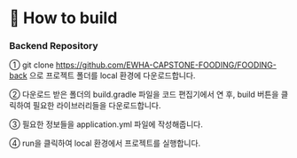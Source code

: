 # **🍮 How to build**

### Backend Repository
① git clone https://github.com/EWHA-CAPSTONE-FOODING/FOODING-back 으로 프로젝트 폴더를 local 환경에 다운로드합니다.

② 다운로드 받은 폴더의 build.gradle 파일을 코드 편집기에서 연 후, build 버튼을 클릭하여 필요한 라이브러리들을 다운로드합니다.

③ 필요한 정보들을 application.yml 파일에 작성해줍니다.

④ run을 클릭하여 local 환경에서 프로젝트를 실행합니다.
